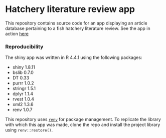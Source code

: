 # Hatchery literature review app

This repository contains source code for an app displaying an article database 
pertaining to a fish hatchery literature review. See the app in action 
[here](https://clroberts2112.shinyapps.io/hatchery-lit-review/)


### Reproducibility

The shiny app was written in R 4.4.1 using the following packages:

- shiny 1.8.11
- bslib 0.7.0
- DT 0.33
- purrr 1.0.2
- stringr 1.5.1
- dplyr 1.1.4
- rvest 1.0.4
- xml2 1.3.6
- renv 1.0.7

This repository uses [`renv`](https://rstudio.github.io/renv/articles/renv.html) 
for package management. To replicate the library with which this app was made, 
clone the repo and install the project library using `renv::restore()`.
